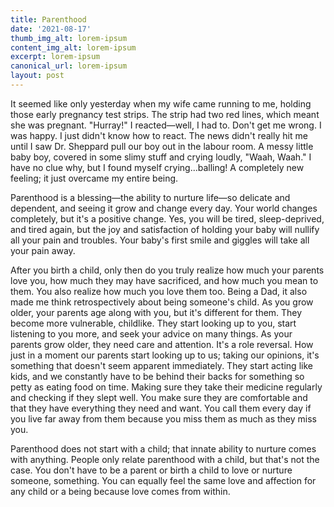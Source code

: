 ```yaml
---
title: Parenthood
date: '2021-08-17'
thumb_img_alt: lorem-ipsum
content_img_alt: lorem-ipsum
excerpt: lorem-ipsum
canonical_url: lorem-ipsum
layout: post
---
```

It seemed like only yesterday when my wife came running to me, holding those early pregnancy test strips. The strip had two red lines, which meant she was pregnant. "Hurray!" I reacted—well, I had to. Don't get me wrong. I was happy. I just didn't know how to react. The news didn't really hit me until I saw Dr. Sheppard pull our boy out in the labour room. A messy little baby boy, covered in some slimy stuff and crying loudly, "Waah, Waah." I have no clue why, but I found myself crying...balling! A completely new feeling; it just overcame my entire being.


Parenthood is a blessing—the ability to nurture life—so delicate and dependent, and seeing it grow and change every day. Your world changes completely, but it's a positive change. Yes, you will be tired, sleep-deprived, and tired again, but the joy and satisfaction of holding your baby will nullify all your pain and troubles. Your baby's first smile and giggles will take all your pain away.


After you birth a child, only then do you truly realize how much your parents love you, how much they may have sacrificed, and how much you mean to them. You also realize how much you love them too. Being a Dad, it also made me think retrospectively about being someone's child. As you grow older, your parents age along with you, but it's different for them. They become more vulnerable, childlike. They start looking up to you, start listening to you more, and seek your advice on many things. As your parents grow older, they need care and attention. It's a role reversal. How just in a moment our parents start looking up to us; taking our opinions, it's something that doesn't seem apparent immediately. They start acting like kids, and we constantly have to be behind their backs for something so petty as eating food on time. Making sure they take their medicine regularly and checking if they slept well. You make sure they are comfortable and that they have everything they need and want. You call them every day if you live far away from them because you miss them as much as they miss you.


Parenthood does not start with a child; that innate ability to nurture comes with anything. People only relate parenthood with a child, but that's not the case. You don't have to be a parent or birth a child to love or nurture someone, something. You can equally feel the same love and affection for any child or a being because love comes from within.
